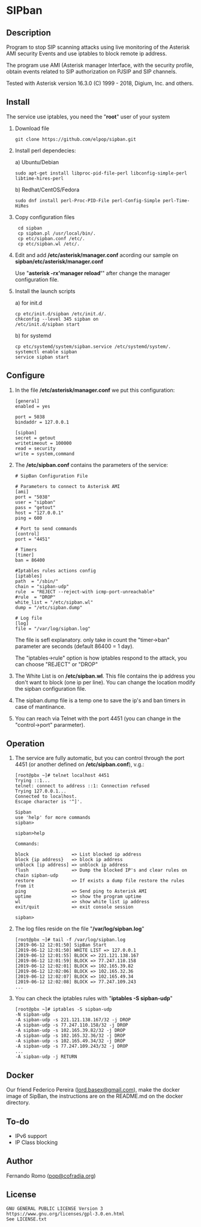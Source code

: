 # SIPban

## Description

Program to stop SIP scanning attacks using live monitoring of the Asterisk AMI security Events and use iptables to block remote ip address.

The program use AMI (Asterisk manager Interface, with the security profile, obtain events related to SIP authorization on PJSIP and SIP channels.

Tested with Asterisk version 16.3.0 (C) 1999 - 2018, Digium, Inc. and others.
    
## Install
   
The service use iptables, you need the "**root**" user of your system

1. Download file
  
    ```
    git clone https://github.com/elpop/sipban.git
    ```  

2. Install perl dependecies:
         
    a) Ubuntu/Debian
         
    ```
    sudo apt-get install libproc-pid-file-perl libconfig-simple-perl libtime-hires-perl
    ```
         
    b) Redhat/CentOS/Fedora
    
    ```     
    sudo dnf install perl-Proc-PID-File perl-Config-Simple perl-Time-HiRes
    ```
         
3. Copy configuration files

    ```      
     cd sipban
     cp sipban.pl /usr/local/bin/.
     cp etc/sipban.conf /etc/.
     cp etc/sipban.wl /etc/.
    ```
    
4. Edit and add **/etc/asterisk/manager.conf** acording our sample on **sipban/etc/asterisk/manager.conf**
         
    Use "**asterisk -rx'manager reload'**" after change the manager configuration file.
         
5. Install the launch scripts
      
    a) for init.d 
    
    ```     
    cp etc/init.d/sipban /etc/init.d/.
    chkconfig --level 345 sipban on
    /etc/init.d/sipban start
    ```
                    
    b) for systemd
    
    ```     
    cp etc/systemd/system/sipban.service /etc/systemd/system/.
    systemctl enable sipban
    service sipban start
    ```
    
## Configure

1. In the file **/etc/asterisk/manager.conf** we put this configuration:

    ```
    [general]
    enabled = yes
    
    port = 5038
    bindaddr = 127.0.0.1
    
    [sipban]
    secret = getout
    writetimeout = 100000
    read = security
    write = system,command
    ```

2. The **/etc/sipban.conf** contains the parameters of the service:

    ```   
    # SipBan Configuration File
    
    # Parameters to connect to Asterisk AMI
    [ami]
    port = "5038"
    user = "sipban"
    pass = "getout"
    host = "127.0.0.1"
    ping = 600
    
    # Port to send commands
    [control]
    port = "4451"
    
    # Timers
    [timer]
    ban = 86400
    
    #Iptables rules actions config
    [iptables]
    path  = "/sbin/"
    chain = "sipban-udp"
    rule  = "REJECT --reject-with icmp-port-unreachable"
    #rule  = "DROP"
    white_list = "/etc/sipban.wl"
    dump = "/etc/sipban.dump"
    
    # Log file
    [log]
    file = "/var/log/sipban.log"
    ```
    
    The file is sefl explanatory. only take in count the "timer->ban" parameter are seconds (default 86400 = 1 day).
   
    The "iptables->rule" option is how iptables respond to the attack, you can choose "REJECT" or "DROP"
   
3. The White List is on **/etc/sipban.wl**. This file contains the ip address you don't want to block (one ip per line). You can change the location modify the sipban configuration file.
   
4. The sipban.dump file is a temp one to save the ip's and ban timers in case of mantinance.
   
5. You can reach via Telnet with the port 4451 (you can change in the "control->port" pararmeter).
        
## Operation

1. The service are fully automatic, but you can control through the port 4451 (or another defined on **/etc/sipban.conf**), v.g.:
   
    ```   
    [root@pbx ~]# telnet localhost 4451
    Trying ::1...
    telnet: connect to address ::1: Connection refused
    Trying 127.0.0.1...
    Connected to localhost.
    Escape character is '^]'.
        
    Sipban
    use 'help' for more commands
    sipban>
     
    sipban>help
        
    Commands:
        
    block                => List blocked ip address
    block {ip address}   => block ip address
    unblock [ip address] => unblock ip address
    flush                => Dump the blocked IP's and clear rules on chain sipban-udp
    restore              => If exists a dump file restore the rules from it
    ping                 => Send ping to Asterisk AMI
    uptime               => show the program uptime
    wl                   => show white list ip address
    exit/quit            => exit console session
        
    sipban>
    ```
    
2. The log files reside on the file "**/var/log/sipban.log**"
   
    ```
    [root@pbx ~]# tail -f /var/log/sipban.log 
    [2019-06-12 12:01:50] SipBan Start
    [2019-06-12 12:01:50] WHITE LIST => 127.0.0.1
    [2019-06-12 12:01:55] BLOCK => 221.121.138.167
    [2019-06-12 12:01:59] BLOCK => 77.247.110.158
    [2019-06-12 12:02:01] BLOCK => 102.165.39.82
    [2019-06-12 12:02:06] BLOCK => 102.165.32.36
    [2019-06-12 12:02:07] BLOCK => 102.165.49.34
    [2019-06-12 12:02:08] BLOCK => 77.247.109.243
    ...   
    ```

3. You can check the iptables rules with "**iptables -S sipban-udp**"
   
    ```
    [root@pbx ~]# iptables -S sipban-udp
    -N sipban-udp
    -A sipban-udp -s 221.121.138.167/32 -j DROP 
    -A sipban-udp -s 77.247.110.158/32 -j DROP 
    -A sipban-udp -s 102.165.39.82/32 -j DROP 
    -A sipban-udp -s 102.165.32.36/32 -j DROP 
    -A sipban-udp -s 102.165.49.34/32 -j DROP 
    -A sipban-udp -s 77.247.109.243/32 -j DROP 
    ...
    -A sipban-udp -j RETURN 
    ```

## Docker

Our friend Federico Pereira (lord.basex@gmail.com), make the docker image of SipBan, the instructions are on the README.md on the docker directory.


## To-do

   - IPv6 support
   - IP Class blocking

## Author

   Fernando Romo (pop@cofradia.org)

## License
     
```
GNU GENERAL PUBLIC LICENSE Version 3
https://www.gnu.org/licenses/gpl-3.0.en.html
See LICENSE.txt
```

